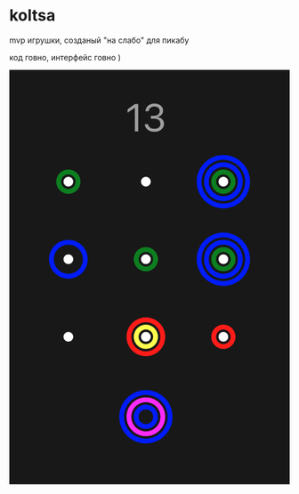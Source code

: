 # koltsa

mvp игрушки, созданый "на слабо" для пикабу

код говно, интерфейс говно )

![screen](screen.png)